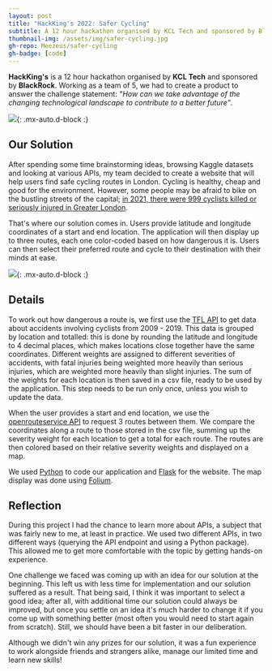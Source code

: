 ```yaml
---
layout: post
title: "HackKing's 2022: Safer Cycling"
subtitle: A 12 hour hackathon organised by KCL Tech and sponsored by BlackRock
thumbnail-img: /assets/img/safer-cycling.jpg
gh-repo: Meezeus/safer-cycling
gh-badge: [code]
---
```


**HackKing's** is a 12 hour hackathon organised by **KCL Tech** and sponsored by
**BlackRock**. Working as a team of 5, we had to create a product to answer the
challenge statement: *"How can we take advantage of the changing technological
landscape to contribute to a better future"*.

![]({{site.url}}/assets/img/safer-cycling.jpg){: .mx-auto.d-block :}

## Our Solution

After spending some time brainstorming ideas, browsing Kaggle datasets and
looking at various APIs, my team decided to create a website that will help
users find safe cycling routes in London. Cycling is healthy, cheap and good for
the environment. However, some people may be afraid to bike on the bustling
streets of the capital; [in 2021, there were 999 cyclists killed or seriously
injured in Greater
London](https://content.tfl.gov.uk/casualties-in-greater-london-2022.pdf).

That's where our solution comes in. Users provide latitude and longitude
coordinates of a start and end location. The application will then display up to
three routes, each one color-coded based on how dangerous it is. Users can then
select their preferred route and cycle to their destination with their minds at
ease.

![]({{site.url}}/assets/img/safer-cycling-website.png){: .mx-auto.d-block :}

## Details

To work out how dangerous a route is, we first use the [TFL
API](https://api-portal.tfl.gov.uk/api-details#api=AccidentStats&operation=AccidentStats_Get)
to get data about accidents involving cyclists from 2009 - 2019. This data is
grouped by location and totalled: this is done by rounding the latitude and
longitude to 4 decimal places, which makes locations close together have the
same coordinates. Different weights are assigned to different severities of
accidents, with fatal injuries being weighted more heavily than serious
injuries, which are weighted more heavily than slight injuries. The sum of the
weights for each location is then saved in a csv file, ready to be used by the
application. This step needs to be run only once, unless you wish to update the
data.

When the user provides a start and end location, we use the [openrouteservice
API](https://github.com/GIScience/openrouteservice-py) to request 3 routes
between them. We compare the coordinates along a route to those stored in the
csv file, summing up the severity weight for each location to get a total for
each route. The routes are then colored based on their relative severity weights
and displayed on a map.

We used [Python](https://www.python.org/) to code our application and
[Flask](https://flask.palletsprojects.com/en/3.0.x/) for the website. The map
display was done using [Folium](https://pypi.org/project/folium/).

## Reflection

During this project I had the chance to learn more about APIs, a subject that
was fairly new to me, at least in practice. We used two different APIs, in two
different ways (querying the API endpoint and using a Python package). This
allowed me to get more comfortable with the topic by getting hands-on
experience.

One challenge we faced was coming up with an idea for our solution at the
beginning. This left us with less time for implementation and our solution
suffered as a result. That being said, I think it was important to select a good
idea; after all, with additional time our solution could always be improved, but
once you settle on an idea it's much harder to change it if you come up with
something better (most often you would need to start again from scratch). Still,
we should have been a bit faster in our deliberation.

Although we didn't win any prizes for our solution, it was a fun experience to
work alongside friends and strangers alike, manage our limited time and learn
new skills!
